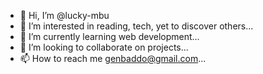 - 👋 Hi, I’m @lucky-mbu
- 👀 I’m interested in reading, tech, yet to discover others...
- 🌱 I’m currently learning web development...
- 💞️ I’m looking to collaborate on projects...
- 📫 How to reach me genbaddo@gmail.com...

<!---
lucky-mbu/lucky-mbu is a ✨ special ✨ repository because its `README.md` (this file) appears on your GitHub profile.
You can click the Preview link to take a look at your changes.
--->
